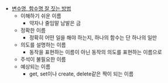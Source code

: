 
- [변수명, 함수명 잘 짓는 방법](https://vipdeveloper.tistory.com/m/87)
	- 이해하기 쉬운 이름
		- 약자나 줄임말 남발은 금
	- 정확한 이름
		- 정확히 어떤 일을 해야 하는지, 하나의 함수는 단 하나의 일만
	- 의도를 설명하는 이름
		- 동작을 표현하는 이름이 아닌 동작의 의도를 표현하는 이름으로 
	- 주석이 불필요한 이름
	- 예상되는 이름
		- get, set이나 create, delete같은 짝이 되는 이름

